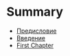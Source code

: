 # Summary

* [Предисловие](README.md)
* [Введение](introduction.md)
* [First Chapter](chapter1.md)

